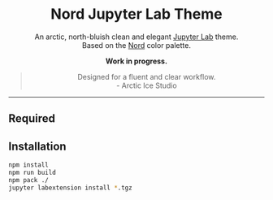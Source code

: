 <h1 align="center">Nord Jupyter Lab Theme</h1>
<p align="center">An arctic, north-bluish clean and elegant <a href="https://github.com/jupyterlab/jupyterlab">Jupyter Lab</a> theme.<br>
Based on the <a href="https://github.com/arcticicestudio/nord">Nord</a> color palette.</p>

<p align="center"><b>Work in progress.</b></p>

><p align="center">Designed for a fluent and clear workflow.<br> - Arctic Ice Studio
</p>



---

## Required

## Installation

```bash 
npm install
npm run build
npm pack ./
jupyter labextension install *.tgz
```

